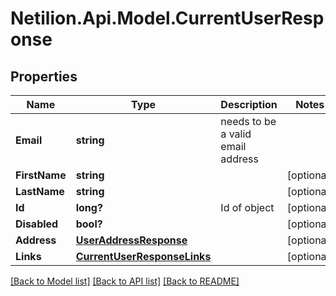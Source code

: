 # Netilion.Api.Model.CurrentUserResponse
## Properties

Name | Type | Description | Notes
------------ | ------------- | ------------- | -------------
**Email** | **string** | needs to be a valid email address | 
**FirstName** | **string** |  | [optional] 
**LastName** | **string** |  | [optional] 
**Id** | **long?** | Id of object | [optional] 
**Disabled** | **bool?** |  | [optional] 
**Address** | [**UserAddressResponse**](UserAddressResponse.md) |  | [optional] 
**Links** | [**CurrentUserResponseLinks**](CurrentUserResponseLinks.md) |  | [optional] 

[[Back to Model list]](../README.md#documentation-for-models) [[Back to API list]](../README.md#documentation-for-api-endpoints) [[Back to README]](../README.md)

